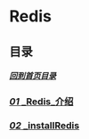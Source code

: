 # Redis

## 目录

##### [回到首页目录](/README.md)

### [_01_ _Redis_介绍](./01_Redis_介绍.md)

### [_02_ _installRedis](./02_installRedis.md)

